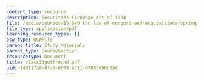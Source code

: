 ```yaml
---
content_type: resource
description: Securities Exchange Act of 1934
file: /media/courses/15-649-the-law-of-mergers-and-acquisitions-spring-2003/140f17a08fa66078e31167889d96b5b6_class13gutfreund.pdf
file_type: application/pdf
learning_resource_types: []
ocw_type: OCWFile
parent_title: Study Materials
parent_type: CourseSection
resourcetype: Document
title: class13gutfreund.pdf
uid: 140f17a0-8fa6-6078-e311-67889d96b5b6
---
```

